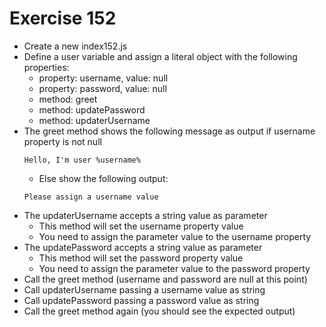 # Exercise 152

* Create a new index152.js 
* Define a user variable and assign a literal object with the following properties:
  * property: username, value: null
  * property: password, value: null
  * method: greet
  * method: updatePassword
  * method: updaterUsername
* The greet method shows the following message as output if username property is not null
  ```
  Hello, I'm user %username%
  ```
  * Else show the following output:
  ```
  Please assign a username value
  ```
* The updaterUsername accepts a string value as parameter
  * This method will set the username property value
  * You need to assign the parameter value to the username property
* The updatePassword accepts a string value as parameter
  * This method will set the password property value
  * You need to assign the parameter value to the password property
* Call the greet method (username and password are null at this point)
* Call updaterUsername passing a username value as string
* Call updatePassword passing a password value as string
* Call the greet method again (you should see the expected output)